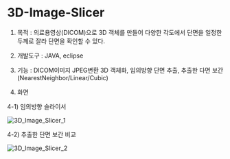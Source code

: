 # 3D-Image-Slicer

1) 목적 : 의료용영상(DICOM)으로 3D 객체를 만들어 다양한 각도에서 단면을 일정한 두께로 잘라 단면을 확인할 수 있다.

2) 개발도구 : JAVA, eclipse

3) 기능 : DICOM이미지 JPEG변환 3D 객체화, 임의방향 단면 추출, 추출한 다면 보간(NearestNeighbor/Linear/Cubic) 

4) 화면

4-1) 임의방향 슬라이서 

![3D_Image_Slicer_1](https://github.com/user-attachments/assets/7a1de936-1354-4b4a-ac7d-5b87197c2c3b)


4-2) 추출한 단면 보간 비교

![3D_Image_Slicer_2](https://github.com/user-attachments/assets/bca2ccaf-54f5-4bcf-b121-b423e112bdc6)
